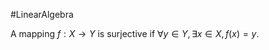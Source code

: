 #LinearAlgebra 

A mapping $f: X \rightarrow Y$ is surjective if $\forall y \in Y , \exists x \in X, f(x)=y$.  
